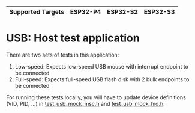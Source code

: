 | Supported Targets | ESP32-P4 | ESP32-S2 | ESP32-S3 |
| ----------------- | -------- | -------- | -------- |

# USB: Host test application

There are two sets of tests in this application:
1. Low-speed: Expects low-speed USB mouse with interrupt endpoint to be connected
2. Full-speed: Expects full-speed USB flash disk with 2 bulk endpoints to be connected

For running these tests locally, you will have to update device definitions (VID, PID, ...) in [test_usb_mock_msc.h](../common/test_usb_mock_msc.h) and [test_usb_mock_hid.h](../common/test_usb_mock_hid.h).

